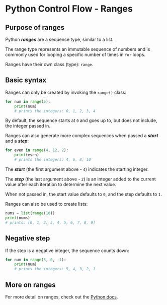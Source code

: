 # Python Control Flow - Ranges

## Purpose of ranges
Python ***ranges*** are a sequence type, similar to a list.

The range type represents an immutable sequence of numbers and is commonly used for looping a specific number of times in `for` loops.

Ranges have their own class (type): `range`.

## Basic syntax
Ranges can only be created by invoking the `range()` class:

```py
for num in range(5):
    print(num)
    # prints the integers: 0, 1, 2, 3, 4
```

By default, the sequence starts at `0` and goes up to, but does not include, the integer passed in.

Ranges can also generate more complex sequences when passed a ***start*** and a ***step***:

```py
for even in range(4, 12, 2):
    print(even)
    # prints the integers: 4, 6, 8, 10
```

The ***start*** (the first argument above - `4`) indicates the starting integer.

The ***step*** (the last argument above - `2`) is an integer added to the current value after each iteration to determine the next value.

When not passed in, the start value defaults to `0`, and the step defaults to `1`.

Ranges can also be used to create lists:

```py
nums = list(range(10))
print(nums)
# prints: [0, 1, 2, 3, 4, 5, 6, 7, 8, 9]
```

## Negative step
If the step is a negative integer, the sequence counts down:

```py
for num in range(5, 0, -1):
    print(num)
    # prints the integers: 5, 4, 3, 2, 1
```

## More on ranges
For more detail on ranges, check out the [Python docs](https://docs.python.org/3/tutorial/controlflow.html#the-range-function).